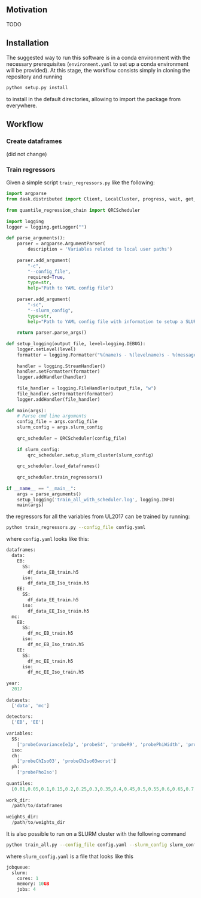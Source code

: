 ## Motivation
TODO

## Installation
The suggested way to run this software is in a conda environment with the necessary prerequisites (```environment.yaml``` to set up a conda environment will be provided).
At this stage, the workflow consists simply in cloning the repository and running 
```bash
python setup.py install
```
to install in the default directories, allowing to import the package from everywhere.

## Workflow

### Create dataframes
(did not change)

### Train regressors
Given a simple script ```train_regressors.py``` like the following:
```python
import argparse
from dask.distributed import Client, LocalCluster, progress, wait, get_client  
  
from quantile_regression_chain import QRCScheduler  
  
import logging  
logger = logging.getLogger("")  
  
def parse_arguments():  
    parser = argparse.ArgumentParser(  
        description = 'Variables related to local user paths')  
  
    parser.add_argument(  
        "-c",  
        "--config_file",  
        required=True,  
        type=str,  
        help="Path to YAML config file")  
  
    parser.add_argument(  
        "-sc",  
        "--slurm_config",  
        type=str,  
        help="Path to YAML config file with information to setup a SLURM cluster")  
  
    return parser.parse_args()  
  
def setup_logging(output_file, level=logging.DEBUG):  
    logger.setLevel(level)  
    formatter = logging.Formatter("%(name)s - %(levelname)s - %(message)s")  
  
    handler = logging.StreamHandler()  
    handler.setFormatter(formatter)  
    logger.addHandler(handler)  
  
    file_handler = logging.FileHandler(output_file, "w")  
    file_handler.setFormatter(formatter)  
    logger.addHandler(file_handler)  
  
def main(args):  
    # Parse cmd line arguments  
    config_file = args.config_file  
    slurm_config = args.slurm_config
  
    qrc_scheduler = QRCScheduler(config_file)  
  
    if slurm_config:  
        qrc_scheduler.setup_slurm_cluster(slurm_config)  
  
    qrc_scheduler.load_dataframes()  
  
    qrc_scheduler.train_regressors()  
  
if __name__ == "__main__":  
    args = parse_arguments()  
    setup_logging('train_all_with_scheduler.log', logging.INFO)    
    main(args)
```
the regressors for all the variables from UL2017 can be trained by running:
```bash
python train_regressors.py --config_file config.yaml
```
where ```config.yaml``` looks like this:
```python
dataframes:
  data:  
    EB:  
      SS:  
        df_data_EB_train.h5  
      iso:  
        df_data_EB_Iso_train.h5  
    EE:  
      SS:  
        df_data_EE_train.h5  
      iso:  
        df_data_EE_Iso_train.h5  
  mc:  
    EB:  
      SS:  
        df_mc_EB_train.h5  
      iso:  
        df_mc_EB_Iso_train.h5  
    EE:  
      SS:  
        df_mc_EE_train.h5  
      iso:  
        df_mc_EE_Iso_train.h5  
  
year:  
  2017  
  
datasets:  
  ['data', 'mc']  
  
detectors:  
  ['EB', 'EE']  
  
variables:  
  SS:  
    ['probeCovarianceIeIp', 'probeS4', 'probeR9', 'probePhiWidth', 'probeSigmaIeIe', 'probeEtaWidth']  
  iso:  
  ch:  
    ['probeChIso03', 'probeChIso03worst']  
  ph:  
    ['probePhoIso']  
  
quantiles:  
  [0.01,0.05,0.1,0.15,0.2,0.25,0.3,0.35,0.4,0.45,0.5,0.55,0.6,0.65,0.7,0.75,0.8,0.85,0.9,0.95,0.99]
  
work_dir:  
  /path/to/dataframes  
  
weights_dir:  
  /path/to/weights_dir
```
It is also possible to run on a SLURM cluster with the following command
```bash
python train_all.py --config_file config.yaml --slurm_config slurm_config.yaml
```
where ```slurm_config.yaml``` is a file that looks like this
```python
jobqueue:  
  slurm:  
    cores: 1  
    memory: 10GB  
    jobs: 4
```
